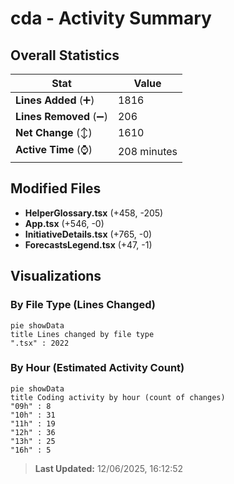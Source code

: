# cda - Activity Summary 

## Overall Statistics

| Stat                   | Value                                                             |
| ---------------------- | ----------------------------------------------------------------- |
| **Lines Added** (➕)   | 1816                                          |
| **Lines Removed** (➖) | 206                                        |
| **Net Change** (↕)    | 1610                |
| **Active Time** (⌚)   | 208 minutes |


## Modified Files
- **HelperGlossary.tsx** (+458, -205)
- **App.tsx** (+546, -0)
- **InitiativeDetails.tsx** (+765, -0)
- **ForecastsLegend.tsx** (+47, -1)

## Visualizations

### By File Type (Lines Changed)

```mermaid
pie showData
title Lines changed by file type
".tsx" : 2022
```

### By Hour (Estimated Activity Count)

```mermaid
pie showData
title Coding activity by hour (count of changes)
"09h" : 8
"10h" : 31
"11h" : 19
"12h" : 36
"13h" : 25
"16h" : 5
```


> **Last Updated:** 12/06/2025, 16:12:52